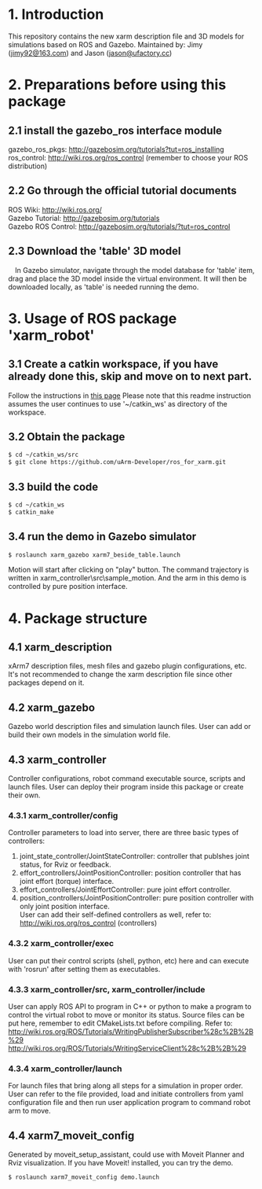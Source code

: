 # 1. Introduction
   This repository contains the new xarm description file and 3D models for simulations based on ROS and Gazebo.
   Maintained by: Jimy (jimy92@163.com) and Jason (jason@ufactory.cc)

# 2. Preparations before using this package

## 2.1 install the gazebo_ros interface module
   gazebo_ros_pkgs: <http://gazebosim.org/tutorials?tut=ros_installing>  
   ros_control: <http://wiki.ros.org/ros_control> (remember to choose your ROS distribution)  
   
## 2.2 Go through the official tutorial documents
ROS Wiki: <http://wiki.ros.org/>  
Gazebo Tutorial: <http://gazebosim.org/tutorials>  
Gazebo ROS Control: <http://gazebosim.org/tutorials/?tut=ros_control>  

## 2.3 Download the 'table' 3D model
&ensp;&ensp;In Gazebo simulator, navigate through the model database for 'table' item, drag and place the 3D model inside the virtual environment. It will then be downloaded locally, as 'table' is needed running the demo.

# 3. Usage of ROS package 'xarm_robot'
   
## 3.1 Create a catkin workspace, if you have already done this, skip and move on to next part.
   Follow the instructions in [this page](http://wiki.ros.org/catkin/Tutorials/create_a_workspace) 
   Please note that this readme instruction assumes the user continues to use '~/catkin_ws' as directory of the workspace.

## 3.2 Obtain the package
   ```bash
   $ cd ~/catkin_ws/src
   $ git clone https://github.com/uArm-Developer/ros_for_xarm.git
   ```

## 3.3 build the code
   ```bash
   $ cd ~/catkin_ws
   $ catkin_make
   ```

## 3.4 run the demo in Gazebo simulator
   ```bash
   $ roslaunch xarm_gazebo xarm7_beside_table.launch 
   ```
   Motion will start after clicking on "play" button. The command trajectory is written in xarm_controller\src\sample_motion. And the arm in this demo is controlled by pure position interface.

# 4. Package structure
   
## 4.1 xarm_description
   xArm7 description files, mesh files and gazebo plugin configurations, etc. It's not recommended to change the xarm description file since other packages depend on it. 

## 4.2 xarm_gazebo
   Gazebo world description files and simulation launch files. User can add or build their own models in the simulation world file.

## 4.3 xarm_controller
   Controller configurations, robot command executable source, scripts and launch files. User can deploy their program inside this package or create their own.

### 4.3.1 xarm_controller/config
   Controller parameters to load into server, there are three basic types of controllers:  
   1) joint_state_controller/JointStateController: controller that publshes joint status, for Rviz or feedback.  
   2) effort_controllers/JointPositionController: position controller that has joint effort (torque) interface.  
   3) effort_controllers/JointEffortController: pure joint effort controller.  
   4) position_controllers/JointPositionController: pure position controller with only joint position interface.  
   User can add their self-defined controllers as well, refer to: http://wiki.ros.org/ros_control (controllers)

### 4.3.2 xarm_controller/exec
   User can put their control scripts (shell, python, etc) here and can execute with 'rosrun' after setting them as executables.

### 4.3.3 xarm_controller/src, xarm_controller/include
   User can apply ROS API to program in C++ or python to make a program to control the virtual robot to move or monitor its status. Source files can be put here, remember to edit CMakeLists.txt before compiling. Refer to:  
   <http://wiki.ros.org/ROS/Tutorials/WritingPublisherSubscriber%28c%2B%2B%29>   
   <http://wiki.ros.org/ROS/Tutorials/WritingServiceClient%28c%2B%2B%29>

### 4.3.4 xarm_controller/launch
For launch files that bring along all steps for a simulation in proper order. User can refer to the file provided, load and initiate controllers from yaml configuration file and then run user application program to command robot arm to move.

## 4.4 xarm7_moveit_config
   Generated by moveit_setup_assistant, could use with Moveit Planner and Rviz visualization. If you have Moveit! installed, you can try the demo.
   ```bash
   $ roslaunch xarm7_moveit_config demo.launch
   ```
